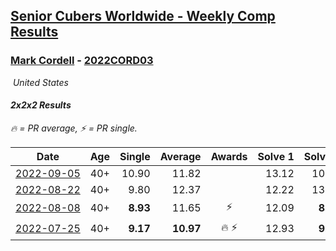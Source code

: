 <style>table {white-space: nowrap;}</style>
<link rel="stylesheet" type="text/css" href="/scw-comp/css/flags.css" />

## [Senior Cubers Worldwide - Weekly Comp Results](/scw-comp/results/)
### [Mark Cordell](README.md) - [2022CORD03](https://www.worldcubeassociation.org/persons/2022CORD03?event=222)

<i class="flag flag-US" />&nbsp;United States

#### 2x2x2 Results

<span style="white-space: nowrap;">🔥 = PR average</span>, <span style="white-space: nowrap;">⚡ = PR single</span>.

| Date | Age | Single | Average | Awards | Solve 1 | Solve 2 | Solve 3 | Solve 4 | Solve 5 | Video |
| :--: | :--: | --: | --: | :--: | --: | --: | --: | --: | --: | :-- |
| [2022-09-05](../../results/2022-09-05/222.md) | 40+ | 10.90 | 11.82 |  | 13.12 | 10.90 | 11.03 | 21.29 | 11.30 | [Desktop](https://www.facebook.com/events/865213714460720/permalink/874571090191649) / [Mobile](https://m.facebook.com/events/865213714460720?view=permalink&id=874571090191649) |
| [2022-08-22](../../results/2022-08-22/222.md) | 40+ | 9.80 | 12.37 |  | 12.22 | 13.12 | 11.77 | 9.80 | 13.14 | [Desktop](https://www.facebook.com/events/1050714292295463/permalink/1059863888047170) / [Mobile](https://m.facebook.com/events/1050714292295463?view=permalink&id=1059863888047170) |
| [2022-08-08](../../results/2022-08-08/222.md) | 40+ | **8.93** | 11.65 | ⚡ | 12.09 | **8.93** | 12.07 | 13.87 | 10.79 | [Desktop](https://www.facebook.com/events/825089031814345/permalink/833534580969790) / [Mobile](https://m.facebook.com/events/825089031814345?view=permalink&id=833534580969790) |
| [2022-07-25](../../results/2022-07-25/222.md) | 40+ | **9.17** | **10.97** | 🔥 ⚡ | 12.93 | **9.17** | 11.72 | 11.46 | 9.72 | [Desktop](https://www.facebook.com/events/735191414262810/permalink/743811376734147) / [Mobile](https://m.facebook.com/events/735191414262810?view=permalink&id=743811376734147) |


<!-- Global site tag (gtag.js) - Google Analytics -->
<script async src="https://www.googletagmanager.com/gtag/js?id=UA-86348435-3"></script>
<script>window.dataLayer = window.dataLayer || []; function gtag() {dataLayer.push(arguments);} gtag('js', new Date()); gtag('config', 'UA-86348435-3');</script>
